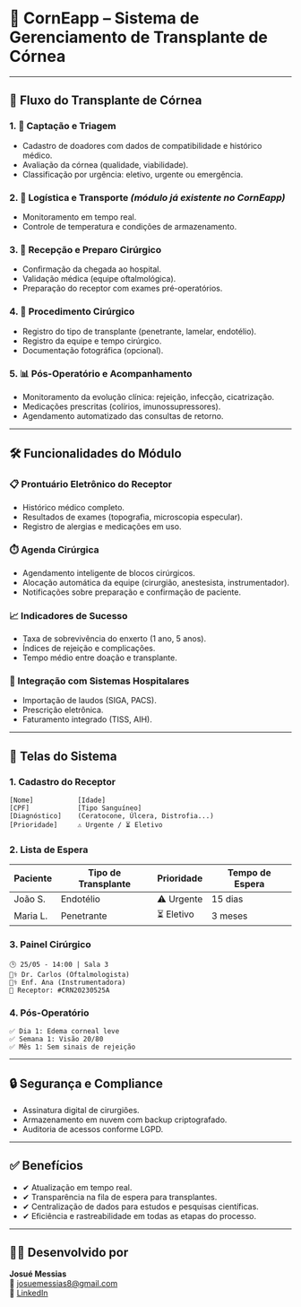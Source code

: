 # 🌽 CornEapp – Sistema de Gerenciamento de Transplante de Córnea


---

## 📌 Fluxo do Transplante de Córnea

### 1. 🏥 Captação e Triagem
- Cadastro de doadores com dados de compatibilidade e histórico médico.
- Avaliação da córnea (qualidade, viabilidade).
- Classificação por urgência: eletivo, urgente ou emergência.

### 2. 🚚 Logística e Transporte *(módulo já existente no CornEapp)*
- Monitoramento em tempo real.
- Controle de temperatura e condições de armazenamento.

### 3. 🏨 Recepção e Preparo Cirúrgico
- Confirmação da chegada ao hospital.
- Validação médica (equipe oftalmológica).
- Preparação do receptor com exames pré-operatórios.

### 4. 🔬 Procedimento Cirúrgico
- Registro do tipo de transplante (penetrante, lamelar, endotélio).
- Registro da equipe e tempo cirúrgico.
- Documentação fotográfica (opcional).

### 5. 📊 Pós-Operatório e Acompanhamento
- Monitoramento da evolução clínica: rejeição, infecção, cicatrização.
- Medicações prescritas (colírios, imunossupressores).
- Agendamento automatizado das consultas de retorno.

---

## 🛠️ Funcionalidades do Módulo

### 📋 Prontuário Eletrônico do Receptor
- Histórico médico completo.
- Resultados de exames (topografia, microscopia especular).
- Registro de alergias e medicações em uso.

### ⏱️ Agenda Cirúrgica
- Agendamento inteligente de blocos cirúrgicos.
- Alocação automática da equipe (cirurgião, anestesista, instrumentador).
- Notificações sobre preparação e confirmação de paciente.

### 📈 Indicadores de Sucesso
- Taxa de sobrevivência do enxerto (1 ano, 5 anos).
- Índices de rejeição e complicações.
- Tempo médio entre doação e transplante.

### 🤖 Integração com Sistemas Hospitalares
- Importação de laudos (SIGA, PACS).
- Prescrição eletrônica.
- Faturamento integrado (TISS, AIH).

---

## 📲 Telas do Sistema

### 1. Cadastro do Receptor
```
[Nome]           [Idade]  
[CPF]            [Tipo Sanguíneo]  
[Diagnóstico]    (Ceratocone, Úlcera, Distrofia...)  
[Prioridade]     ⚠️ Urgente / ⏳ Eletivo  
```

### 2. Lista de Espera

| Paciente | Tipo de Transplante | Prioridade | Tempo de Espera |
|----------|----------------------|------------|------------------|
| João S.  | Endotélio            | ⚠️ Urgente | 15 dias          |
| Maria L. | Penetrante           | ⏳ Eletivo | 3 meses          |

### 3. Painel Cirúrgico
```
🕒 25/05 - 14:00 | Sala 3  
👨‍⚕️ Dr. Carlos (Oftalmologista)  
👩‍⚕️ Enf. Ana (Instrumentadora)  
📌 Receptor: #CRN20230525A  
```

### 4. Pós-Operatório
```
✅ Dia 1: Edema corneal leve  
✅ Semana 1: Visão 20/80  
✅ Mês 1: Sem sinais de rejeição  
```

---

## 🔒 Segurança e Compliance

- Assinatura digital de cirurgiões.
- Armazenamento em nuvem com backup criptografado.
- Auditoria de acessos conforme LGPD.

---

## ✅ Benefícios

- ✔ Atualização em tempo real.
- ✔ Transparência na fila de espera para transplantes.
- ✔ Centralização de dados para estudos e pesquisas científicas.
- ✔ Eficiência e rastreabilidade em todas as etapas do processo.

---

## 👨‍💻 Desenvolvido por

**Josué Messias**  
📧 [josuemessias8@gmail.com](mailto:josuemessias8@gmail.com)  
🔗 [LinkedIn](https://www.linkedin.com/in/josu%C3%A9-messias-9666a717b/)
